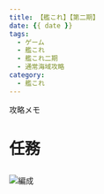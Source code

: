 ```yaml
---
title: 【艦これ】【第二期】
date: {{ date }}
tags:
  - ゲーム
  - 艦これ
  - 艦これ二期
  - 通常海域攻略
category:
  - 艦これ
---
```


攻略メモ

<!-- more -->

# 任務

##

![編成](.png "編成")
